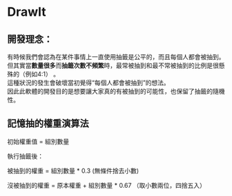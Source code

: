 # DrawIt
## 開發理念：

有時候我們會認為在某件事情上一直使用抽籤是公平的，而且每個人都會被抽到。  
但其實當<b>數量很多</b>而<b>抽籤次數不頻繁</b>時，最常被抽到和最不常被抽到的比例是很懸殊的（例如4:1） 。  
這種狀況的發生會破壞當初覺得“每個人都會被抽到”的想法。  
因此此軟體的開發目的是想要讓大家真的有被抽到的可能性，也保留了抽籤的隨機性。  


## 記憶抽的權重演算法
初始權重值 = 組別數量

執行抽籤後：

被抽到的權重 = 組別數量 * 0.3 (無條件捨去小數)

沒被抽到的權重 = 原本權重 + 組別數量 * 0.67 （取小數兩位，四捨五入）
